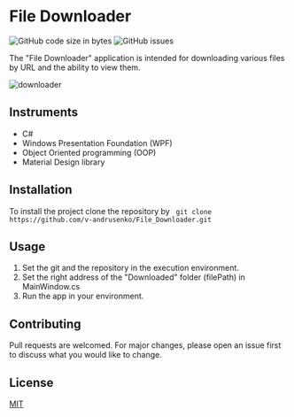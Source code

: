 # File Downloader

![GitHub code size in bytes](https://img.shields.io/github/repo-size/v-andrusenko/file-downloader) ![GitHub issues](https://img.shields.io/github/downloads/v-andrusenko/file-downloader/total)

The "File Downloader" application is intended for downloading various files by URL and the ability to view them.

![downloader](https://user-images.githubusercontent.com/70683676/126903909-4c168d7b-1d0d-48dd-9c4f-fd4c235eac69.gif)

## Instruments

- C#
- Windows Presentation Foundation (WPF)
- Object Oriented programming (OOP)
- Material Design library

## Installation

To install the project clone the repository by ``` git clone https://github.com/v-andrusenko/File_Downloader.git```

## Usage

1. Set the git and the repository in the execution environment.
2. Set the right address of the "Downloaded" folder (filePath) in MainWindow.cs
3. Run the app in your environment.

## Contributing

Pull requests are welcomed. For major changes, please open an issue first to discuss what you would like to change.

## License

[MIT](https://choosealicense.com/licenses/mit/)


